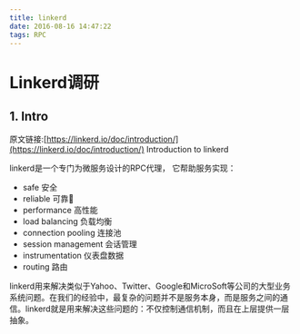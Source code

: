 ```yaml
---
title: linkerd
date: 2016-08-16 14:47:22
tags: RPC
---
```


# Linkerd调研

## 1. Intro

原文链接:[https://linkerd.io/doc/introduction/](https://linkerd.io/doc/introduction/)  Introduction to linkerd

linkerd是一个专门为微服务设计的RPC代理， 它帮助服务实现：

* safe 安全
* reliable 可靠
* performance 高性能
* load balancing 负载均衡
* connection pooling 连接池
* session management 会话管理
* instrumentation 仪表盘数据
* routing 路由

linkerd用来解决类似于Yahoo、Twitter、Google和MicroSoft等公司的大型业务系统问题。在我们的经验中，最复杂的问题并不是服务本身，而是服务之间的通信。linkerd就是用来解决这些问题的：不仅控制通信机制，而且在上层提供一层抽象。




